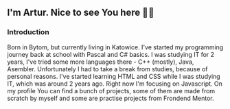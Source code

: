 ## I'm Artur. Nice to see You here  🙋‍♂️

### Introduction
Born in Bytom, but currently living in Katowice. 
I've started my programming journey back at school with Pascal and C# basics. 
I was studying IT for 2 years, I've tried some more languages there - C++ (mostly), Java, Asembler. Unfortunately I had to take a break from studies, because of personal reasons. 
I've started learning HTML and CSS while I was studying IT, which was around 2 years ago. Right now I'm focusing on Javascript.
On my profile You can find a bunch of projects, some of them are made from scratch by myself and some are practise projects from Frondend Mentor. 
